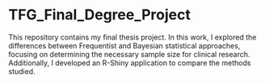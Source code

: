 # TFG_Final_Degree_Project
This repository contains my final thesis project. In this work, I explored the differences between Frequentist and Bayesian statistical approaches, focusing on determining the necessary sample size for clinical research. Additionally, I developed an R-Shiny application to compare the methods studied.

